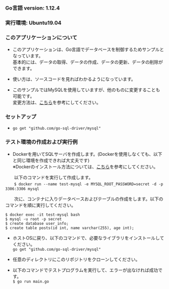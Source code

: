 ### Go言語 version: 1.12.4

### 実行環境: Ubuntu19.04

### このアプリケーションについて
- このアプリケーションは、Go言語でデータベースを制御するためサンプルとなっています。   
基本的には、データの取得、データの作成、データの更新、データの削除ができます。   

- 使い方は、ソースコードを見ればわかるようになっています。

- このサンプルではMySQLを使用していますが、他のものに変更することも可能です。   
変更方法は、[こちら](https://golang.org/pkg/database/sql/)を参考にしてください。

### セットアップ
- `go get "github.com/go-sql-driver/mysql"` 

### テスト環境の作成および実行例
- Dockerを用いてSQLサーバを作成します。(Dockerを使用しなくても、以下と同じ環境を作成できれば大丈夫です)   
※Dockerのインストール方法については、[こちら](https://qiita.com/n-yamanaka/items/ddb18943f5e43ca5ac2e)を参考にしてください。   

　　以下のコマンドを実行して作成します。   
　　`$ docker run --name test-mysql -e MYSQL_ROOT_PASSWORD=secret -d -p 3306:3306 mysql`   

　　次に、コンテナに入りデータベースおよびテーブルの作成をします。以下のコマンドを順に実行してください。   
```
$ docker exec -it test-mysql bash
$ mysql -u root -p secret
$ create database user_info;
$ create table posts(id int, name varchar(255), age int);
```

- ホストOSに戻り、以下のコマンドで、必要なライブラリをインストールしてください。   
`go get "github.com/go-sql-driver/mysql"` 

- 任意のディレクトリにこのリポジトリをクローンしてください。

- 以下のコマンドでテストプログラムを実行して、エラーが出なければ成功です。   
`$ go run main.go`

